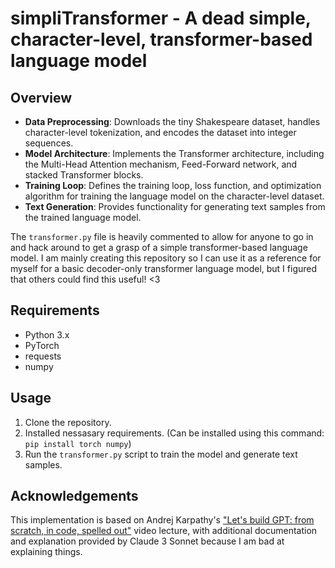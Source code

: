 # simpliTransformer - A dead simple, character-level, transformer-based language model

## Overview

- **Data Preprocessing**: Downloads the tiny Shakespeare dataset, handles character-level tokenization, and encodes the dataset into integer sequences.
- **Model Architecture**: Implements the Transformer architecture, including the Multi-Head Attention mechanism, Feed-Forward network, and stacked Transformer blocks.
- **Training Loop**: Defines the training loop, loss function, and optimization algorithm for training the language model on the character-level dataset.
- **Text Generation**: Provides functionality for generating text samples from the trained language model.

The `transformer.py` file is heavily commented to allow for anyone to go in and hack around to get a grasp of a simple transformer-based language model. I am mainly creating this repository so I can use it as a reference for myself for a basic decoder-only transformer language model, but I figured that others could find this useful! <3

## Requirements

- Python 3.x
- PyTorch
- requests
- numpy

## Usage

1. Clone the repository.
2. Installed nessasary requirements.  (Can be installed using this command: `pip install torch numpy`)
2. Run the `transformer.py` script to train the model and generate text samples.

## Acknowledgements

This implementation is based on Andrej Karpathy's ["Let's build GPT: from scratch, in code, spelled out"](https://www.youtube.com/watch?v=kCc8FmEb1nY) video lecture, with additional documentation and explanation provided by Claude 3 Sonnet because I am bad at explaining things.

